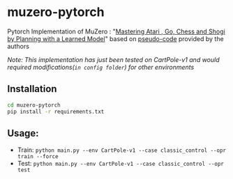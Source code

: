 # muzero-pytorch
Pytorch Implementation of MuZero : "[Mastering Atari , Go, Chess and Shogi by Planning with a Learned Model](https://arxiv.org/pdf/1911.08265.pdf)"  based on [pseudo-code](https://arxiv.org/src/1911.08265v1/anc/pseudocode.py) provided by the authors

_Note: This implementation has just been tested on CartPole-v1 and would required modifications(`in config folder`) for other environments_

## Installation
```bash
cd muzero-pytorch
pip install -r requirements.txt
```
## Usage:
* Train: ```python main.py --env CartPole-v1 --case classic_control --opr train --force```
* Test: ```python main.py --env CartPole-v1 --case classic_control --opr test```